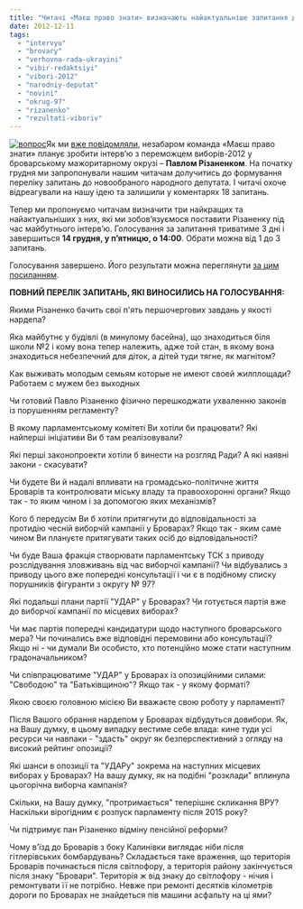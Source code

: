 ```yaml
---
title: "Читачі «Маєш право знати» визначають найактуальніше запитання до Різаненка. Долучайтесь!"
date: 2012-12-11
tags: 
  - "intervyu"
  - "brovary"
  - "verhovna-rada-ukrayini"
  - "vibir-redaktsiyi"
  - "vibori-2012"
  - "narodniy-deputat"
  - "novini"
  - "okrug-97"
  - "rizanenko"
  - "rezultati-viboriv"
---
```


[![](https://mpz.brovary.org/wp-content/uploads/2012/11/vopros.jpg "вопрос")](https://mpz.brovary.org/wp-content/uploads/2012/11/vopros.jpg)Як ми [вже повідомляли](https://mpz.brovary.org/mayesh-pravo-znati-ogoloshuye-konkurs-zapitan-do-pavla-rizanenka/), незабаром команда «Маєш право знати» планує зробити інтерв’ю з переможцем виборів-2012 у броварському мажоритарному окрузі – **Павлом Різаненком**. На початку грудня ми запропонували нашим читачам долучитись до формування переліку запитань до новообраного народного депутата. І читачі охоче відреагували на нашу ідею та залишили у коментарях 18 запитань.

Тепер ми пропонуємо читачам визначити три найкращих та найактуальніших з них, які ми зобов’язуємося поставити Різаненку під час майбутнього інтерв’ю. Голосування за запитання триватиме 3 дні і завершиться **14 грудня, у п’ятницю, о 14:00**. Обрати можна від 1 до 3 запитань.

Голосування завершено. Його результати можна переглянути [за цим посиланням](https://mpz.brovary.org/chitachiv-mpz-naybilshe-tsikavit-chi-bude-rizanenko-i-nadali-aktivno-diyati-u-brovarah/).

**ПОВНИЙ ПЕРЕЛІК ЗАПИТАНЬ, ЯКІ ВИНОСИЛИСЬ НА ГОЛОСУВАННЯ:**

Якими Різаненко бачить свої п'ять першочергових завдань у якості нардепа?

Яка майбутнє у будівлі (в минулому басейна), що знаходиться біля школи №2 і кому вона тепер належить, адже той стан, в якому вона знаходиться небезпечний для діток, а дітей туди тягне, як магнітом?

Как выживать молодым семьям которые не имеют своей жилплощади? Работаем с мужем без выходных

Чи готовий Павло Різаненко фізично перешкоджати ухваленню законів із порушенням регламенту?

В якому парламентському комітеті Ви хотіли би працювати? Які найперші ініціативи Ви б там реалізовували?

Які перші законопроекти хотіли б винести на розгляд Ради? А які наявні закони - скасувати?

Чи будете Ви й надалі впливати на громадсько-політичне життя Броварів та контролювати міську владу та правоохоронні органи? Якщо так - то яким чином і за допомогою яких механізмів?

Кого б передусім Ви б хотіли притягнути до відповідальності за протидію чесній виборчій кампанії у Броварах? Якщо так - яким саме чином Ви плануєте притягувати таких осіб до відповідальності?

Чи буде Ваша фракція створювати парламентську ТСК з приводу розслідування зловживань від час виборчої кампанії? Чи відбувались з приводу цього вже попередні консультації і чи є в подібному списку порушників фігуранти з округу № 97?

Які подальші плани партії "УДАР" у Броварах? Чи готується партія вже до виборчої кампанії по місцевих виборах?

Чи має партія попередні кандидатури щодо наступного броварського мера? Чи починались вже відповідні перемовини або консультації? Якщо ні - чи думали Ви особисто, хто потенційно може стати наступним градоначальником?

Чи співпрацюватиме "УДАР" у Броварах із опозиційними силами: "Свободою" та "Батьківщиною"? Якщо так - у якому форматі?

Якою своєю головною місією Ви вважаєте свою роботу у парламенті?

Після Вашого обрання нардепом у Броварах відбудуться довибори. Як, на Вашу думку, в цьому випадку вестиме себе влада: кине туди усі ресурси чи навпаки - "здасть" округ як безперспективний з огляду на високий рейтинг опозиції?

Які шанси в опозиції та "УДАРу" зокрема на наступних місцевих виборах у Броварах? На вашу думку, як на подібні "розклади" вплинула цьогорічна виборча кампанія?

Скільки, на Вашу думку, "протримається" теперішнє скликання ВРУ? Наскільки вірогідним є розпуск парламенту після 2015 року?

Чи підтримує пан Різаненко відміну пенсійної реформи?

Чому в’їзд до Броварів з боку Калинівки виглядає ніби після гітлерівських бомбардувань? Складається таке враження, що територія Броварів починається після світлофору, а територія району закінчується після знаку "Бровари". Територія ж від знаку до світлофору - нічия і ремонтувати її не потрібно. Невже при ремонті десятків кілометрів дороги по Броварах не знайдеться пів машини асфальту на ці ями?
